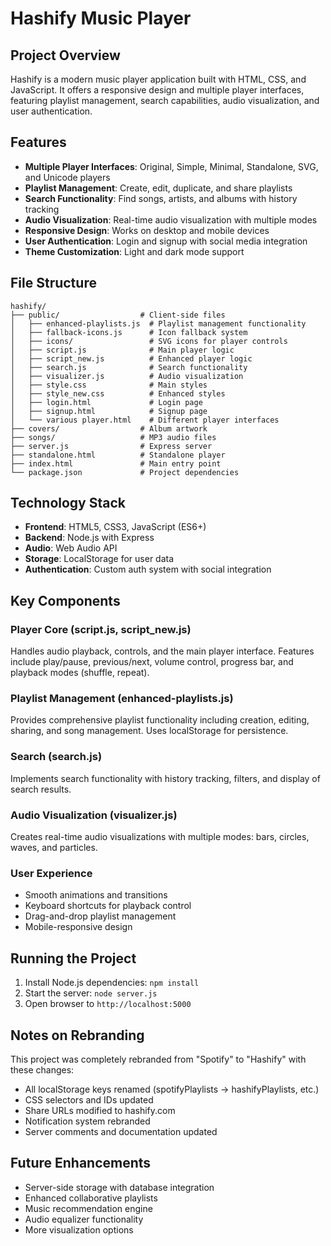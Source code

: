 # Hashify Music Player

## Project Overview
Hashify is a modern music player application built with HTML, CSS, and JavaScript. It offers a responsive design and multiple player interfaces, featuring playlist management, search capabilities, audio visualization, and user authentication.

## Features
- **Multiple Player Interfaces**: Original, Simple, Minimal, Standalone, SVG, and Unicode players
- **Playlist Management**: Create, edit, duplicate, and share playlists
- **Search Functionality**: Find songs, artists, and albums with history tracking
- **Audio Visualization**: Real-time audio visualization with multiple modes
- **Responsive Design**: Works on desktop and mobile devices
- **User Authentication**: Login and signup with social media integration
- **Theme Customization**: Light and dark mode support

## File Structure
```
hashify/
├── public/                  # Client-side files
│   ├── enhanced-playlists.js  # Playlist management functionality
│   ├── fallback-icons.js      # Icon fallback system
│   ├── icons/                 # SVG icons for player controls
│   ├── script.js              # Main player logic
│   ├── script_new.js          # Enhanced player logic
│   ├── search.js              # Search functionality
│   ├── visualizer.js          # Audio visualization
│   ├── style.css              # Main styles
│   ├── style_new.css          # Enhanced styles
│   ├── login.html             # Login page
│   ├── signup.html            # Signup page
│   └── various player.html    # Different player interfaces
├── covers/                  # Album artwork
├── songs/                   # MP3 audio files
├── server.js                # Express server
├── standalone.html          # Standalone player
├── index.html               # Main entry point
└── package.json             # Project dependencies
```

## Technology Stack
- **Frontend**: HTML5, CSS3, JavaScript (ES6+)
- **Backend**: Node.js with Express
- **Audio**: Web Audio API
- **Storage**: LocalStorage for user data
- **Authentication**: Custom auth system with social integration

## Key Components

### Player Core (script.js, script_new.js)
Handles audio playback, controls, and the main player interface. Features include play/pause, previous/next, volume control, progress bar, and playback modes (shuffle, repeat).

### Playlist Management (enhanced-playlists.js)
Provides comprehensive playlist functionality including creation, editing, sharing, and song management. Uses localStorage for persistence.

### Search (search.js)
Implements search functionality with history tracking, filters, and display of search results.

### Audio Visualization (visualizer.js)
Creates real-time audio visualizations with multiple modes: bars, circles, waves, and particles.

### User Experience
- Smooth animations and transitions
- Keyboard shortcuts for playback control
- Drag-and-drop playlist management
- Mobile-responsive design

## Running the Project
1. Install Node.js dependencies: `npm install`
2. Start the server: `node server.js`
3. Open browser to `http://localhost:5000`

## Notes on Rebranding
This project was completely rebranded from "Spotify" to "Hashify" with these changes:

- All localStorage keys renamed (spotifyPlaylists → hashifyPlaylists, etc.)
- CSS selectors and IDs updated
- Share URLs modified to hashify.com
- Notification system rebranded
- Server comments and documentation updated

## Future Enhancements
- Server-side storage with database integration
- Enhanced collaborative playlists
- Music recommendation engine
- Audio equalizer functionality
- More visualization options